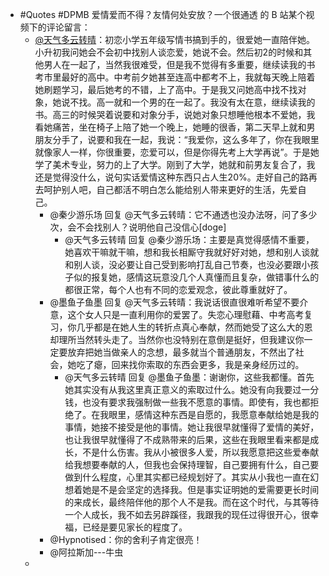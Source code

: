 - #Quotes #DPMB 爱情爱而不得？友情何处安放？一个很通透 的 B 站某个视频下的评论留言：
	- [@天气多云转晴](https://space.bilibili.com/32817930)：初恋小学五年级写情书搞到手的，很爱她一直陪伴她。小升初我问她会不会初中找别人谈恋爱，她说不会。然后初2的时候和其他男人在一起了，当然我很难受，但是我不觉得有多重要，继续读我的书考市里最好的高中。中考前夕她甚至连高中都考不上，我就每天晚上陪着她刷题学习，最后她考的不错，上了高中。于是我又问她高中找不找对象，她说不找。高一就和一个男的在一起了。我没有太在意，继续读我的书。高三的时候哭着说要和对象分手，说她对象只想睡他根本不爱她，我看她痛苦，坐在椅子上陪了她一个晚上，她睡的很香，第二天早上就和男朋友分手了，说要和我在一起，我说：“我爱你，这么多年了，你在我眼里就像家人一样，你很重要，恋爱可以，但是你得先考上大学再说”。于是她学了美术专业，努力的上了大学。刚到了大学，她就和前男友复合了，我还是觉得没什么，说句实话爱情这种东西只占人生20%。走好自己的路再去呵护别人吧，自己都活不明白怎么能给别人带来更好的生活，先爱自己。
		- @秦少游乐场 回复 @天气多云转晴：它不通透也没办法呀，问了多少次，会不会找别人？说明他自己没信心[doge]
			- @天气多云转晴 回复 @秦少游乐场：主要是真觉得感情不重要，她喜欢干嘛就干嘛，想和我长相厮守我就好好对她，想和别人谈就和别人谈，没必要让自己受到影响打乱自己节奏，也没必要跟小孩子似的报复她，感情这玩意没几个人真懂而且复杂，做错事什么的都很正常，每个人也有不同的恋爱观念，彼此尊重就好了。
		- @墨鱼子鱼墨 回复 @天气多云转晴：我说话很直很难听希望不要介意，这个女人只是一直利用你的爱罢了。失恋心理慰藉、中考高考复习，你几乎都是在她人生的转折点真心奉献，然而她受了这么大的恩却理所当然转头走了。当然你也没特别在意倒是挺好，但我建议你一定要放弃把她当做亲人的念想，最多就当个普通朋友，不然出了社会，她吃了瘪，回来找你索取的东西会更多，我是亲身经历过的。
			- @天气多云转晴 回复 @墨鱼子鱼墨：谢谢你，这些我都懂。首先她其实没有从我这里真正意义的索取过什么。她没有向我要过一分钱，也没有要求我强制做一些我不愿意的事情。即使有，我也都拒绝了。在我眼里，感情这种东西是自愿的，我愿意奉献给她是我的事情，她接不接受是他的事情。她让我很早就懂得了爱情的美好，也让我很早就懂得了不成熟带来的后果，这些在我眼里看来都是成长，不是什么伤害。我从小被很多人爱，所以我愿意把这些爱奉献给我想要奉献的人，但我也会保持理智，自己要拥有什么，自己要做到什么程度，心里其实都已经规划好了。其实从小我也一直在幻想着她是不是会坚定的选择我。但是事实证明她的爱需要更长时间的来成长，最终陪伴他的那个人不是我。而在这个时代，与其等待一个人成长，我不如去另辟蹊径，我跟我的现任过得很开心，很幸福，已经是要见家长的程度了。
		- @Hypnotised：你的舍利子肯定很亮！
		- @阿拉斯加---牛虫
	-